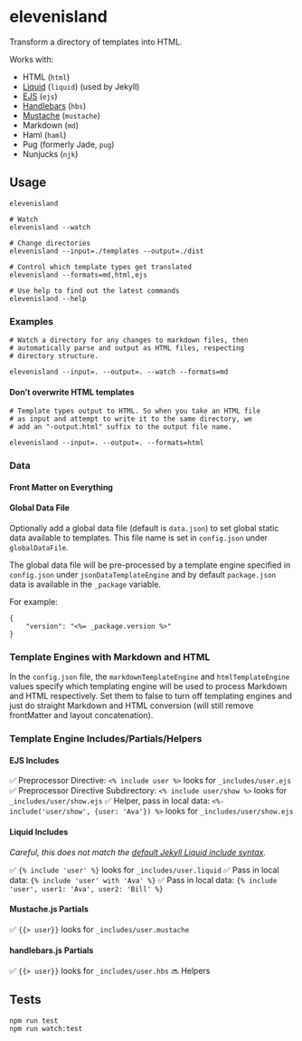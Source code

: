# elevenisland

Transform a directory of templates into HTML.

Works with:

* HTML (`html`)
* [Liquid](https://www.npmjs.com/package/liquidjs) (`liquid`) (used by Jekyll)
* [EJS](https://www.npmjs.com/package/ejs) (`ejs`)
* [Handlebars](https://github.com/wycats/handlebars.js) (`hbs`)
* [Mustache](https://github.com/janl/mustache.js/) (`mustache`)
* Markdown (`md`)
* Haml (`haml`)
* Pug (formerly Jade, `pug`)
* Nunjucks (`njk`)

## Usage

```
elevenisland

# Watch
elevenisland --watch

# Change directories
elevenisland --input=./templates --output=./dist

# Control which template types get translated
elevenisland --formats=md,html,ejs

# Use help to find out the latest commands
elevenisland --help
```

### Examples

```
# Watch a directory for any changes to markdown files, then
# automatically parse and output as HTML files, respecting
# directory structure.

elevenisland --input=. --output=. --watch --formats=md
```

#### Don’t overwrite HTML templates

```
# Template types output to HTML. So when you take an HTML file
# as input and attempt to write it to the same directory, we
# add an "-output.html" suffix to the output file name.

elevenisland --input=. --output=. --formats=html
```

### Data

#### Front Matter on Everything

#### Global Data File

Optionally add a global data file (default is `data.json`) to set global static data available to templates. This file name is set in `config.json` under `globalDataFile`.

The global data file will be pre-processed by a template engine specified in `config.json` under `jsonDataTemplateEngine` and by default `package.json` data is available in the `_package` variable.

For example:

```
{
	"version": "<%= _package.version %>"
}
```

### Template Engines with Markdown and HTML

In the `config.json` file, the `markdownTemplateEngine` and `htmlTemplateEngine` values specify which templating engine will be used to process Markdown and HTML respectively. Set them to false to turn off templating engines and just do straight Markdown and HTML conversion (will still remove frontMatter and layout concatenation).

### Template Engine Includes/Partials/Helpers

#### EJS Includes

✅ Preprocessor Directive: `<% include user %>` looks for `_includes/user.ejs`
✅ Preprocessor Directive Subdirectory: `<% include user/show %>` looks for `_includes/user/show.ejs`
✅ Helper, pass in local data: `<%- include('user/show', {user: 'Ava'}) %>` looks for `_includes/user/show.ejs`

#### Liquid Includes

_Careful, this does not match the [default Jekyll Liquid include syntax](https://jekyllrb.com/docs/includes/)._

✅ `{% include 'user' %}` looks for `_includes/user.liquid`
✅ Pass in local data: `{% include 'user' with 'Ava' %}`
✅ Pass in local data: `{% include 'user', user1: 'Ava', user2: 'Bill' %}`

#### Mustache.js Partials

✅ `{{> user}}` looks for `_includes/user.mustache`

#### handlebars.js Partials

✅ `{{> user}}` looks for `_includes/user.hbs`
🔜 Helpers


## Tests

```
npm run test
npm run watch:test
```